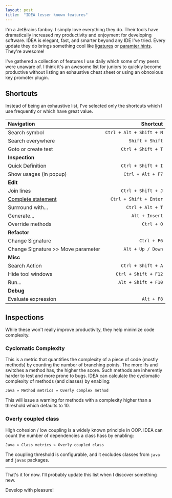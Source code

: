 ```yaml
---
layout: post
title:  "IDEA lesser known features"
---
```


I'm a JetBrains fanboy. I simply love everything they do. Their tools have
dramatically increased my productivity and enjoyment for developing software.
IDEA is elegant, fast, and smarter beyond any IDE I've tried. Every update they
do brings something cool like [ligatures](https://d3nmt5vlzunoa1.cloudfront.net/idea/files/2016/05/idea_2016_2_ligatures_1.png)
or [paramter hints](https://d3nmt5vlzunoa1.cloudfront.net/idea/files/2016/09/Screen-Shot-2016-09-27-at-10.29.15.png).
They're awesome!

I've gathered a collection of features I use daily which some of my peers were
unaware of. I think it's an awesome list for juniors to quickly become productive
without listing an exhaustive cheat sheet or using an obnoxious key promoter plugin.

## Shortcuts

Instead of being an exhaustive list, I've selected only the shortcuts which I use
frequently or which have great value.

| **Navigation** | **Shortcut** |
|:-----------|-------------:|
| Search symbol | `Ctrl + Alt + Shift + N`|
| Search everywhere | `Shift + Shift`|
| Goto or create test | `Ctrl + Shift + T`|
| **Inspection** |  |
| Quick Definition | `Ctrl + Shift + I`|
| Show usages (in popup) | `Ctrl + Alt + F7`|
| **Edit** |  |
| Join lines | `Ctrl + Shift + J` |
| [Complete statement](https://www.jetbrains.com/help/idea/2016.1/completing-statements.html) | `Ctrl + Shift + Enter`|
| Surrround with... | `Ctrl + Alt + T` |
| Generate... | `Alt + Insert` |
| Override methods | `Ctrl + O` |
| **Refactor** | |
| Change Signature | `Ctrl + F6`|
| Change Signature >> Move parameter | `Alt + Up / Down`|
| **Misc** |  |
| Search Action | `Ctrl + Shift + A`|
| Hide tool windows | `Ctrl + Shift + F12`|
| Run... | `Alt + Shift + F10` |
| **Debug** | |
| Evaluate expression | `Alt + F8` |

## Inspections

While these won't really improve productivity, they help minimize code complexity.

### Cyclomatic Complexity
This is a metric that quantifies the complexity of a piece of
code (mostly methods) by counting the number of branching points. The more
ifs and switches a method has, the higher the score. Such methods are
inherently harder to test and more prone to bugs. IDEA can calculate the cyclomatic
complexity of methods (and classes) by enabling:

`Java » Method metrics » Overly complex method`

This will issue a warning for methods with a complexity higher than a threshold
which defaults to 10.

### Overly coupled class
High cohesion / low coupling is a widely known principle
in OOP. IDEA can count the number of dependencies a class hass by enabling:

`Java » Class metrics » Overly coupled class`

The coupling threshold is configurable, and it excludes classes from `java` and
`javax` packages.

---

That's it for now. I'll probably update this list when I discover something new.

Develop with pleasure!
